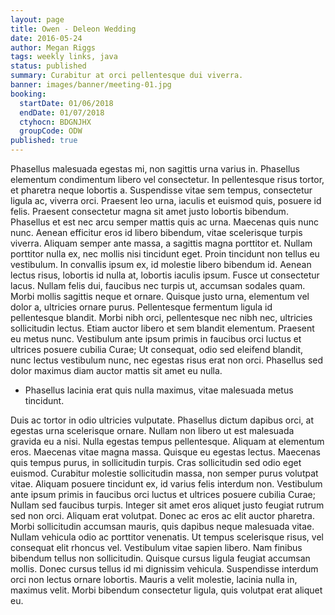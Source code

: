 ```yaml
---
layout: page
title: Owen - Deleon Wedding
date: 2016-05-24
author: Megan Riggs
tags: weekly links, java
status: published
summary: Curabitur at orci pellentesque dui viverra.
banner: images/banner/meeting-01.jpg
booking:
  startDate: 01/06/2018
  endDate: 01/07/2018
  ctyhocn: BDGNJHX
  groupCode: ODW
published: true
---
```

Phasellus malesuada egestas mi, non sagittis urna varius in. Phasellus elementum condimentum libero vel consectetur. In pellentesque risus tortor, et pharetra neque lobortis a. Suspendisse vitae sem tempus, consectetur ligula ac, viverra orci. Praesent leo urna, iaculis et euismod quis, posuere id felis. Praesent consectetur magna sit amet justo lobortis bibendum. Phasellus et est nec arcu semper mattis quis ac urna. Maecenas quis nunc nunc. Aenean efficitur eros id libero bibendum, vitae scelerisque turpis viverra.
Aliquam semper ante massa, a sagittis magna porttitor et. Nullam porttitor nulla ex, nec mollis nisi tincidunt eget. Proin tincidunt non tellus eu vestibulum. In convallis ipsum ex, id molestie libero bibendum id. Aenean lectus risus, lobortis id nulla at, lobortis iaculis ipsum. Fusce ut consectetur lacus. Nullam felis dui, faucibus nec turpis ut, accumsan sodales quam. Morbi mollis sagittis neque et ornare. Quisque justo urna, elementum vel dolor a, ultricies ornare purus. Pellentesque fermentum ligula id pellentesque blandit. Morbi nibh orci, pellentesque nec nibh nec, ultricies sollicitudin lectus. Etiam auctor libero et sem blandit elementum. Praesent eu metus nunc. Vestibulum ante ipsum primis in faucibus orci luctus et ultrices posuere cubilia Curae; Ut consequat, odio sed eleifend blandit, nunc lectus vestibulum nunc, nec egestas risus erat non orci. Phasellus sed dolor maximus diam auctor mattis sit amet eu nulla.

* Phasellus lacinia erat quis nulla maximus, vitae malesuada metus tincidunt.

Duis ac tortor in odio ultricies vulputate. Phasellus dictum dapibus orci, at egestas urna scelerisque ornare. Nullam non libero ut est malesuada gravida eu a nisi. Nulla egestas tempus pellentesque. Aliquam at elementum eros. Maecenas vitae magna massa. Quisque eu egestas lectus. Maecenas quis tempus purus, in sollicitudin turpis. Cras sollicitudin sed odio eget euismod. Curabitur molestie sollicitudin massa, non semper purus volutpat vitae.
Aliquam posuere tincidunt ex, id varius felis interdum non. Vestibulum ante ipsum primis in faucibus orci luctus et ultrices posuere cubilia Curae; Nullam sed faucibus turpis. Integer sit amet eros aliquet justo feugiat rutrum sed non orci. Aliquam erat volutpat. Donec ac eros ac elit auctor pharetra. Morbi sollicitudin accumsan mauris, quis dapibus neque malesuada vitae. Nullam vehicula odio ac porttitor venenatis. Ut tempus scelerisque risus, vel consequat elit rhoncus vel. Vestibulum vitae sapien libero. Nam finibus bibendum tellus non sollicitudin. Quisque cursus ligula feugiat accumsan mollis. Donec cursus tellus id mi dignissim vehicula. Suspendisse interdum orci non lectus ornare lobortis. Mauris a velit molestie, lacinia nulla in, maximus velit. Morbi bibendum consectetur ligula, quis volutpat erat aliquet eu.
